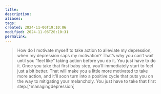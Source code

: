 ```yaml
---
title: 
description: 
aliases: 
tags: 
created: 2024-11-06T19:10:06
modified: 2024-11-06T20:10:31
permalink: 
---
```



> How do I motivate myself to take action to alleviate my depression, when my depression saps my motivation? That’s why you can’t wait until you “feel like” taking action before you do it. You just have to do it. Once you take that first baby step, you’ll immediately start to feel just a bit better. That will make you a little more motivated to take more action, and it’ll soon turn into a positive cycle that puts you on the way to mitigating your melancholy. You just have to take that first step.[^managingdepression]

[^managindepression]: https://www.artofmanliness.com/featured/managing-depression
